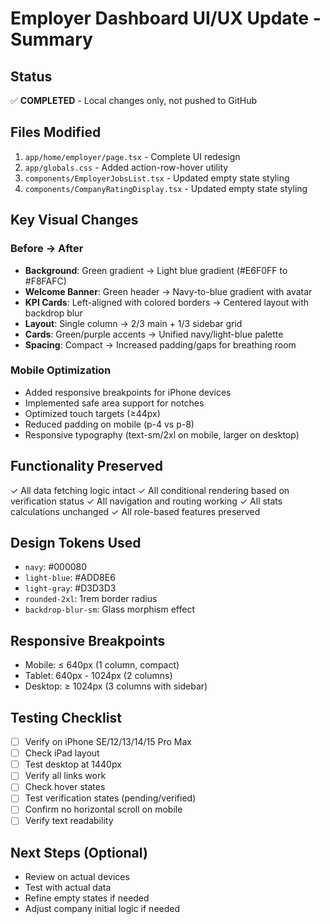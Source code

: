 # Employer Dashboard UI/UX Update - Summary

## Status
✅ **COMPLETED** - Local changes only, not pushed to GitHub

## Files Modified
1. `app/home/employer/page.tsx` - Complete UI redesign
2. `app/globals.css` - Added action-row-hover utility
3. `components/EmployerJobsList.tsx` - Updated empty state styling
4. `components/CompanyRatingDisplay.tsx` - Updated empty state styling

## Key Visual Changes

### Before → After
- **Background**: Green gradient → Light blue gradient (#E6F0FF to #F8FAFC)
- **Welcome Banner**: Green header → Navy-to-blue gradient with avatar
- **KPI Cards**: Left-aligned with colored borders → Centered layout with backdrop blur
- **Layout**: Single column → 2/3 main + 1/3 sidebar grid
- **Cards**: Green/purple accents → Unified navy/light-blue palette
- **Spacing**: Compact → Increased padding/gaps for breathing room

### Mobile Optimization
- Added responsive breakpoints for iPhone devices
- Implemented safe area support for notches
- Optimized touch targets (≥44px)
- Reduced padding on mobile (p-4 vs p-8)
- Responsive typography (text-sm/2xl on mobile, larger on desktop)

## Functionality Preserved
✓ All data fetching logic intact
✓ All conditional rendering based on verification status
✓ All navigation and routing working
✓ All stats calculations unchanged
✓ All role-based features preserved

## Design Tokens Used
- `navy`: #000080
- `light-blue`: #ADD8E6  
- `light-gray`: #D3D3D3
- `rounded-2xl`: 1rem border radius
- `backdrop-blur-sm`: Glass morphism effect

## Responsive Breakpoints
- Mobile: ≤ 640px (1 column, compact)
- Tablet: 640px - 1024px (2 columns)
- Desktop: ≥ 1024px (3 columns with sidebar)

## Testing Checklist
- [ ] Verify on iPhone SE/12/13/14/15 Pro Max
- [ ] Check iPad layout
- [ ] Test desktop at 1440px
- [ ] Verify all links work
- [ ] Check hover states
- [ ] Test verification states (pending/verified)
- [ ] Confirm no horizontal scroll on mobile
- [ ] Verify text readability

## Next Steps (Optional)
- Review on actual devices
- Test with actual data
- Refine empty states if needed
- Adjust company initial logic if needed

